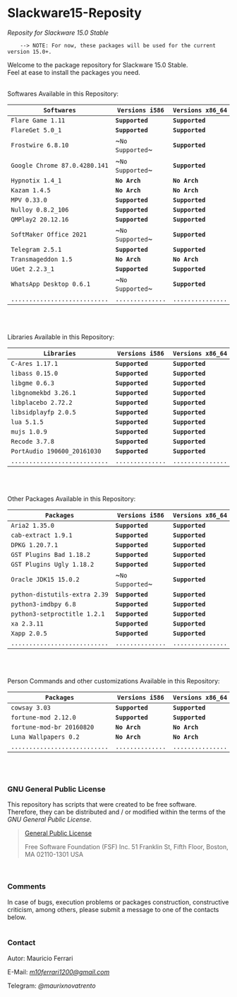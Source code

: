 # Slackware15-Reposity
*Reposity for Slackware 15.0 Stable*

        --> NOTE: For now, these packages will be used for the current version 15.0+.

Welcome to the package repository for Slackware 15.0 Stable.<br/>
Feel at ease to install the packages you need.
<br/><br/>

Softwares Available in this Repository:

| `Softwares`                   | `Versions i586`  | `Versions x86_64` | `Packages Description`              | `Required By`            |
|-------------------------------|------------------|-------------------|-------------------------------------|--------------------------|
| `Flare Game 1.11`             | **`Supported`**  | **`Supported`**   | `RPG Game / Include Engine`         |                          |
| `FlareGet 5.0_1`              | **`Supported`**  | **`Supported`**   | `Multisegment Download Manager`     |                          |
| `Frostwire 6.8.10`            | ~`No Supported`~ | **`Supported`**   | `P2P Bittorrent Downloader`         |                          |
| `Google Chrome 87.0.4280.141` | ~`No Supported`~ | **`Supported`**   | `Web Browser`                       |                          |
| `Hypnotix 1.4_1`              | **`No Arch`**    | **`No Arch`**     | `Free IPTV`                         |                          |
| `Kazam 1.4.5`                 | **`No Arch`**    | **`No Arch`**     | `Screenshot and Screencast`         |                          |
| `MPV 0.33.0`                  | **`Supported`**  | **`Supported`**   | `Multimedia Player`                 | `Hypnotix`               |
| `Nulloy 0.8.2_106`            | **`Supported`**  | **`Supported`**   | `Audio Player`                      |                          |
| `QMPlay2 20.12.16`            | **`Supported`**  | **`Supported`**   | `Multimedia Player`                 |                          |
| `SoftMaker Office 2021`       | ~`No Supported`~ | **`Supported`**   | `Office Suite`                      |                          |
| `Telegram 2.5.1`              | **`Supported`**  | **`Supported`**   | `WhatsApp Alternative`              |                          |
| `Transmageddon 1.5`           | **`No Arch`**    | **`No Arch`**     | `Video Format Conversion Tool`      |                          |
| `UGet 2.2.3_1`                | **`Supported`**  | **`Supported`**   | `Torrent and Download Manager`      |                          |
| `WhatsApp Desktop 0.6.1`      | ~`No Supported`~ | **`Supported`**   | `Wrapper for WhatsApp Web`          |                          |
| `...........................` | `..............` | `...............` | `.................................` | `......................` |

<br/><br/>

Libraries Available in this Repository:

| `Libraries`                   | `Versions i586`  | `Versions x86_64` | `Packages Description`              | `Required By`            |
|-------------------------------|------------------|-------------------|-------------------------------------|--------------------------|
| `C-Ares 1.17.1`               | **`Supported`**  | **`Supported`**   |                                     | `Aria2`                  |
| `libass 0.15.0`               | **`Supported`**  | **`Supported`**   |                                     | `QMPlay2, MPV`           |
| `libgme 0.6.3`                | **`Supported`**  | **`Supported`**   |                                     | `QMPlay2`                |
| `libgnomekbd 3.26.1`          | **`Supported`**  | **`Supported`**   |                                     | `Xapp`                   |
| `libplacebo 2.72.2`           | **`Supported`**  | **`Supported`**   |                                     | `MPV`                    |
| `libsidplayfp 2.0.5`          | **`Supported`**  | **`Supported`**   |                                     | `QMPlay2`                |
| `lua 5.1.5`                   | **`Supported`**  | **`Supported`**   |                                     | `MPV`                    |
| `mujs 1.0.9`                  | **`Supported`**  | **`Supported`**   |                                     | `MPV`                    |
| `Recode 3.7.8`                | **`Supported`**  | **`Supported`**   |                                     | `fortune-mod`            |
| `PortAudio 190600_20161030`   | **`Supported`**  | **`Supported`**   |                                     | `QMPlay2`                |
| `...........................` | `..............` | `...............` | `.................................` | `......................` |

<br/><br/>

Other Packages Available in this Repository:

| `Packages`                    | `Versions i586`  | `Versions x86_64` | `Packages Description`              | `Required By`            |
|-------------------------------|------------------|-------------------|-------------------------------------|--------------------------|
| `Aria2 1.35.0`                | **`Supported`**  | **`Supported`**   |                                     | `UGet`                   |
| `cab-extract 1.9.1`           | **`Supported`**  | **`Supported`**   |                                     | `themepack2background`   |
| `DPKG 1.20.7.1`               | **`Supported`**  | **`Supported`**   |                                     | `themepack2background`   |
| `GST Plugins Bad 1.18.2`      | **`Supported`**  | **`Supported`**   |                                     | `Nulloy, Transmageddon`  |
| `GST Plugins Ugly 1.18.2`     | **`Supported`**  | **`Supported`**   |                                     | `Nulloy, Transmageddon`  |
| `Oracle JDK15 15.0.2`         | ~`No Supported`~ | **`Supported`**   | `Virtual Machine Java`              | `FrostWire`              |
| `python-distutils-extra 2.39` | **`Supported`**  | **`Supported`**   |                                     | `Kazam`                  |
| `python3-imdbpy 6.8`          | **`Supported`**  | **`Supported`**   |                                     | `Hypnotix`               |
| `python3-setproctitle 1.2.1`  | **`Supported`**  | **`Supported`**   |                                     | `Hypnotix`               |
| `xa 2.3.11`                   | **`Supported`**  | **`Supported`**   |                                     | `libsidplayfp`           |
| `Xapp 2.0.5`                  | **`Supported`**  | **`Supported`**   |                                     | `Hypnotix`               |
| `...........................` | `..............` | `...............` | `.................................` | `......................` |

<br/><br/>

Person Commands and other customizations Available in this Repository:

| `Packages`                    | `Versions i586`  | `Versions x86_64` | `Packages Description`              | `Required By`            |
|-------------------------------|------------------|-------------------|-------------------------------------|--------------------------|
| `cowsay 3.03`                 | **`Supported`**  | **`Supported`**   |                                     |                          |
| `fortune-mod 2.12.0`          | **`Supported`**  | **`Supported`**   |                                     | `fortune-mod-br`         |
| `fortune-mod-br 20160820`     | **`No Arch`**    | **`No Arch`**     | `Translation PT-BR for fortune-mod` |                          |
| `Luna Wallpapers 0.2`         | **`No Arch`**    | **`No Arch`**     | `Elementary Wallpapers`             |                          |
| `...........................` | `..............` | `...............` | `.................................` | `......................` |

<br/><br/>

### GNU General Public License

This repository has scripts that were created to be free software.<br/>
Therefore, they can be distributed and / or modified within the terms of the *GNU General Public License*.

>[General Public License](https://pt.wikipedia.org/wiki/GNU_General_Public_License)
>
>Free Software Foundation (FSF) Inc. 51 Franklin St, Fifth Floor, Boston, MA 02110-1301 USA
<br/>

### Comments

In case of bugs, execution problems or packages construction, constructive criticism, among others, please submit a message to one of the contacts below.
<br/><br/>

### Contact

Autor: Mauricio Ferrari

E-Mail: *m10ferrari1200@gmail.com*

Telegram: *@maurixnovatrento*
